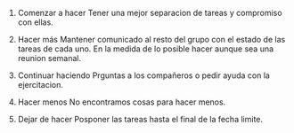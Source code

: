 1.	Comenzar a hacer
Tener una mejor separacion de tareas y compromiso con ellas.

2.	Hacer más
Mantener comunicado al resto del grupo con el estado de las tareas de cada uno. En la medida de lo posible hacer aunque sea una reunion semanal.

3.	Continuar haciendo
Prguntas a los compañeros o pedir ayuda con la ejercitacion.

4.	Hacer menos
No encontramos cosas para hacer menos.

5.	Dejar de hacer
Posponer las tareas hasta el final de la fecha limite.